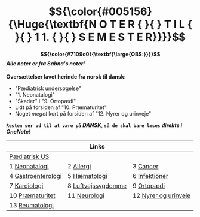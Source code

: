 # $${\color{#005156}{\Huge{\textbf{N O T E R { }{ } T I L { }{ } 1 1. { }{ } S E M E S T E R}}}}$$


#### $${\color{#7109c0}{\textbf{\large{OBS:}}}}$$ *Alle noter er fra Sabna's noter!*

**Oversættelser lavet herinde fra norsk til dansk:**
- "Pædiatrisk undersøgelse"
- "1. Neonatalogi"
- "Skader" i "9. Ortopædi"
- Lidt på forsiden af "10. Præmaturitet"
- Noget *meget* kort på forsiden af "12. Nyrer og urinveje"

**`Resten ser ud til at være på`** ***DANSK***, **`så de skal bare læses`** ***direkte i OneNote!***

|| Links ||
|-|-|-|
|[Pædiatrisk US](/0.%20Pædiatrisk%20undersøgelse.md)|
|1 [Neonatalogi](1.%20Neonatalogi.md)|2 [Allergi](2.%20Allergi.md)|3 [Cancer](3.%20Cancer.md)|
|4 [Gastroenterologi](4.%20Gastroenterologi.md)|5 [Hæmatologi](5.%20Hæmatologi.md)|6 [Infektioner](6.%20Infektioner.md)|
|7 [Kardiologi](7.%20Kardiologi.md)|8 [Luftvejssygdomme](8.%20Luftvejssygdomme.md)|9 [Ortopædi](9.%20Ortopædi.md)|
|10 [Præmaturitet](10.%20Præmaturitet.md)|11 [Neurologi](11.%20Neurologi.md)|12 [Nyrer og urinveje](12.%20Nyrer%20og%20urinveje.md)|
|13 [Reumatologi](13.%20Reumatologi.md)|

